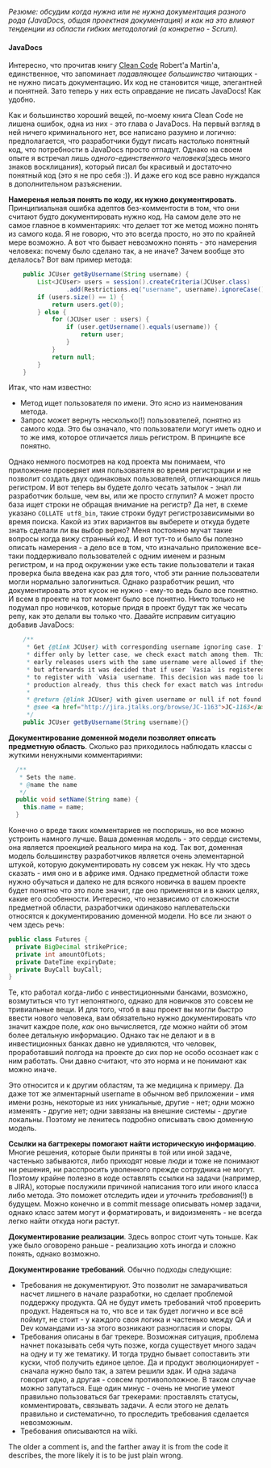 _Резюме: обсудим когда нужна или не нужна документация разного рода (JavaDocs, общая проектная документация) и как на это влияют тенденции из области гибких методологий (а конкретно - Scrum)._

#### JavaDocs
Интересно, что прочитав книгу [Clean Code](http://www.amazon.com/Clean-Code-Handbook-Software-Craftsmanship/dp/0132350882) Robert'a Martin'a, единственное, что запоминает _подавляющее большинство_ читающих - не нужно писать документацию. Их код не становится чище, элегантней и понятней. Зато теперь у них есть оправдание не писать JavaDocs! Как удобно.

Как и большинство хороший вещей, по-моему книга Clean Code не лишена ошибок, одна из них - это глава о JavaDocs. На первый взгляд в ней ничего криминального нет, все написано разумно и логично: предполагается, что разработчики будут писать настолько понятный код, что потребности в JavaDocs просто отпадут. Однако на своем опыте я встречал лишь _одного-единственного человека_(здесь много знаков восклицания), который писал бы красивый и достаточно понятный код (это я не про себя :)). И даже его код все равно нуждался в дополнительном разъяснении. 

**Намеренья нельзя понять по коду, их нужно документировать**. Принципиальная ошибка адептов без-комментости в том, что они считают будто документировать нужно код. На самом деле это не самое главное в комментариях: что делает тот же метод можно понять из самого кода. Я не говорю, что это всегда просто, но это по крайней мере возможно. А вот что бывает невозможно понять - это намерения человека: почему было сделано так, а не иначе? Зачем вообще это делалось? Вот вам пример метода: 
```java
    public JCUser getByUsername(String username) {
        List<JCUser> users = session().createCriteria(JCUser.class)
                .add(Restrictions.eq("username", username).ignoreCase()).list();
        if (users.size() == 1) {
            return users.get(0);
        } else {
            for (JCUser user : users) {
                if (user.getUsername().equals(username)) {
                    return user;
                }
            }
            return null;
        }
    }
```
Итак, что нам известно:
* Метод ищет пользователя по имени. Это ясно из наименования метода.
* Запрос может вернуть несколько(!) пользователей, понятно из самого кода. Это бы означало, что пользователи могут иметь одно и то же имя, которое отличается лишь регистром. В принципе все понятно.

Однако немного посмотрев на код проекта мы понимаем, что приложение проверяет имя пользователя во время регистрации и не позволит создать двух одинаковых пользователей, отличающихся лишь регистром. И вот теперь вы будете долго чесать затылок - знал ли разработчик больше, чем вы, или же просто сглупил? А может просто база ищет строки не обращая внимание на регистр? Да нет, в схеме указано `COLLATE utf8_bin`, такие строки будут регистрозависимыми во время поиска. Какой из этих вариантов вы выберете и откуда будете знать сделали ли вы выбор верно? Меня постоянно мучат такие вопросы когда вижу странный код. И вот тут-то и было бы полезно описать намерения - а дело все в том, что изначально приложение все-таки поддерживало пользователей с одним именем и разным регистром, и на прод окружении уже есть такие пользователи и такая проверка была введена как раз для того, чтоб эти ранние пользователи могли нормально залогиниться. Однако разработчик решил, что документировать этот кусок не нужно - ему-то ведь было все понятно. И всем в проекте на тот момент было все понятно. Никто только не подумал про новичков, которые придя в проект будут так же чесать репу, как это делали вы только что. Давайте исправим ситуацию добавив JavaDocs:
```java
    /**
     * Get {@link JCUser} with corresponding username ignoring case. If there are several identical usernames that
     * differ only by letter case, we check exact match among them. This is done due to historical reasons - in the
     * early releases users with the same username were allowed if they had letters in different cases,
     * but afterwards it was decided that if user `Vasia` is registered, then another new user shouldn't be allowed
     * to register with `vAsia` username. This decision was made too late and by that time we had such users on the
     * production already, thus this check for exact match was introduced.
     *
     * @return {@link JCUser} with given username or null if not found
     * @see <a href="http://jira.jtalks.org/browse/JC-1163">JC-1163</a>
     */
    public JCUser getByUsername(String username){}
```

**Документирование доменной модели позволяет описать предметную область**. Сколько раз приходилось наблюдать классы с жуткими ненужными комментариями:
```java
  /**
   * Sets the name.
   * @name the name
   */
  public void setName(String name) {
    this.name = name;
  }
```
Конечно о вреде таких комментариев не поспоришь, но все можно устроить намного лучше. Ваша доменная модель - это сердце системы, она является проекцией реального мира на код. Так вот, доменная модель большинству разработчиков является очень элементарной штукой, которую документировать ну совсем уж некак. Ну что здесь сказать - имя оно и в африке имя. Однако предметной области тоже нужно обучаться и далеко не для всякого новичка в вашем проекте будет понятно что это поле значит, где оно применятся и в каких целях, какие его особенности. Интересно, что независимо от сложности предметной области, разработчики одинаково наплевательски относятся к документированию доменной модели. Но все ли знают о чем здесь речь:
```java
public class Futures {
  private BigDecimal strikePrice;
  private int amountOfLots;
  private DateTime expiryDate;
  private BuyCall buyCall;
}
```
Те, кто работал когда-либо с инвестиционными банками, возможно, возмутиться что тут непонятного, однако для новичков это совсем не тривиальные вещи. И для того, чтоб в ваш проект вы могли быстро ввести нового человека, вам обязательно нужно документировать _что_ значит каждое поле, _как_ оно вычисляется, _где_ можно найти об этом более детальную информацию. Однако так не делают и в в инвестиционных банках давно не удивляются, что человек, проработавший полгода на проекте до сих пор не особо осознает как с ним работать. Они давно считают, что это норма и не понимают как можно иначе.

Это относится и к другим областям, та же медицина к примеру. Да даже тот же элментарный username в обычном веб приложении - имя имени рознь, некоторые из них уникальные, другие - нет; одни можно изменять - другие нет; одни завязаны на внешние системы - другие локальны. Поэтому не ленитесь подробно описывать свою доменную модель.

**Ссылки на багтрекеры помогают найти историческую информацию**. Многие решения, которые были приняты в той или иной задаче, частенько забываются, либо приходят новые люди и тоже не понимают ни решения, ни расспросить уволенного прежде сотрудника не могут. Поэтому крайне полезно в коде оставлять ссылки на задачи (например, в JIRA), которые послужили причиной написания того или иного класса либо метода. Это поможет отследить идеи и _уточнить требования_(!) в будущем. Можно конечно и в commit message описывать номер задачи, однако класс затем могут и форматировать, и видоизменять - не всегда легко найти откуда ноги растут.

**Документирование реализации**. Здесь вопрос стоит чуть тоньше. Как уже было оговорено раньше - реализацию хоть иногда и сложно понять, однако возможно.

**Документирование требований**. Обычно подходы следующие:
* Требования не документируют. Это позволит не замарачиваться насчет лишнего в начале разработки, но сделает проблемой поддержку продукта. QA не будут иметь требований чтоб проверить продукт. Надеяться на то, что все и так будет логично и все всё поймут, не стоит - у каждого своя логика и частенько между QA и Dev командами из-за этого возникают разногласия и споры. 
* Требования описаны в баг трекере. Возможная ситуация, проблема начнет показывать себя чуть позже, когда существует много задач на одну и ту же тематику. И тогда трудно бывает сопоставить эти куски, чтоб получить единое целое. Да и продукт эволюционирует - сначала нужно было так, а затем решили эдак. И одна задача говорит одно, а другая - совсем противоположное. В таком случае можно запутаться. Еще один минус - очень не многие умеют правильно пользоваться баг трекерами: проставлять статусы, комментировать, связывать задачи. А если этого не делать правильно и систематично, то проследить требования сделается невозможным.
* Требования описываются на wiki.


 The older a comment is, and the farther away it is from the code it describes, the more likely it is to be just plain wrong.

